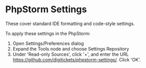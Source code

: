 # PhpStorm Settings

These cover standard IDE formatting and code-style settings.

To apply these settings in the PhpStorm:
 1. Open Settings/Preferences dialog
 1. Expand the Tools node and choose Settings Repository
 1. Under 'Read-only Sources', click '+', and enter the URL https://github.com/digitickets/phpstorm-settings/. Click 'OK'.
 
